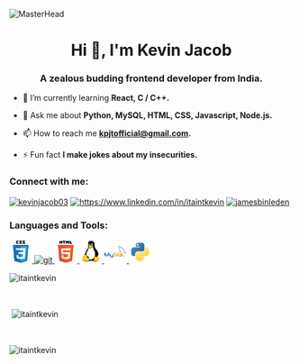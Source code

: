 ![MasterHead](https://previews.123rf.com/images/karpenkoilia/karpenkoilia1806/karpenkoilia180600011/102988806-vector-line-web-concept-for-programming-linear-web-banner-for-coding-.jpg)
<h1 align="center">Hi 👋, I'm Kevin Jacob</h1>
<h3 align="center">A zealous budding frontend developer from India.</h3>

- 🌱 I’m currently learning **React, C / C++.**

- 💬 Ask me about **Python, MySQL, HTML, CSS, Javascript, Node.js.**

- 📫 How to reach me **kpjtofficial@gmail.com.**

- ⚡ Fun fact **I make jokes about my insecurities.**

<h3 align="left">Connect with me:</h3>
<p align="left">
<a href="https://twitter.com/kevinjacob03" target="blank"><img align="center" src="https://raw.githubusercontent.com/rahuldkjain/github-profile-readme-generator/master/src/images/icons/Social/twitter.svg" alt="kevinjacob03" height="30" width="40" /></a>
<a href="https://linkedin.com/in/https://www.linkedin.com/in/itaintkevin" target="blank"><img align="center" src="https://raw.githubusercontent.com/rahuldkjain/github-profile-readme-generator/master/src/images/icons/Social/linked-in-alt.svg" alt="https://www.linkedin.com/in/itaintkevin" height="30" width="40" /></a>
<a href="https://instagram.com/jamesbinleden" target="blank"><img align="center" src="https://raw.githubusercontent.com/rahuldkjain/github-profile-readme-generator/master/src/images/icons/Social/instagram.svg" alt="jamesbinleden" height="30" width="40" /></a>
</p>

<h3 align="left">Languages and Tools:</h3>
<p align="left"> <a href="https://www.w3schools.com/css/" target="_blank" rel="noreferrer"> <img src="https://raw.githubusercontent.com/devicons/devicon/master/icons/css3/css3-original-wordmark.svg" alt="css3" width="40" height="40"/> </a> <a href="https://git-scm.com/" target="_blank" rel="noreferrer"> <img src="https://www.vectorlogo.zone/logos/git-scm/git-scm-icon.svg" alt="git" width="40" height="40"/> </a> <a href="https://www.w3.org/html/" target="_blank" rel="noreferrer"> <img src="https://raw.githubusercontent.com/devicons/devicon/master/icons/html5/html5-original-wordmark.svg" alt="html5" width="40" height="40"/> </a> <a href="https://www.linux.org/" target="_blank" rel="noreferrer"> <img src="https://raw.githubusercontent.com/devicons/devicon/master/icons/linux/linux-original.svg" alt="linux" width="40" height="40"/> </a> <a href="https://www.mysql.com/" target="_blank" rel="noreferrer"> <img src="https://raw.githubusercontent.com/devicons/devicon/master/icons/mysql/mysql-original-wordmark.svg" alt="mysql" width="40" height="40"/> </a> <a href="https://www.python.org" target="_blank" rel="noreferrer"> <img src="https://raw.githubusercontent.com/devicons/devicon/master/icons/python/python-original.svg" alt="python" width="40" height="40"/> </a> </p>

<p><img align="center" src="https://github-readme-stats.vercel.app/api/top-langs?username=itaintkevin&show_icons=true&locale=en&layout=compact" alt="itaintkevin" /></p>
<br>
<p>&nbsp;<img align="center" src="https://github-readme-stats.vercel.app/api?username=itaintkevin&show_icons=true&locale=en" alt="itaintkevin" /></p>
<br>
<p><img align="center" src="https://github-readme-streak-stats.herokuapp.com/?user=itaintkevin&" alt="itaintkevin" /></p>

